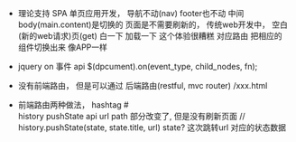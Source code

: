 - 理论支持
  SPA 单页应用开发， 导航不动(nav)  footer也不动 中间body(main.content)是切换的  页面是不需要刷新的，
  传统web开发中， 空白(新的web请求)页(get)
  白一下 加载一下  这个体验很糟糕 
  对应路由 把相应的组件切换出来  像APP一样



- jquery on 事件  api 
 $(dpcument).on(event_type, child_nodes, fn);

- 没有前端路由， 但是可以通过 后端路由(restful, mvc router) /xxx.html

- 前端路由两种做法， hashtag #  
  history pushState api  url path 部分改变了, 但是没有刷新页面     //  history.pushState(state, state.title, url)
  state? 这次跳转url 对应的状态数据